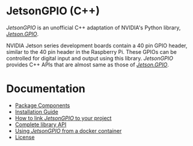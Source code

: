# JetsonGPIO (C++)
*JetsonGPIO* is an unofficial C++ adaptation of NVIDIA's Python library, [*Jetson.GPIO*](https://github.com/NVIDIA/jetson-gpio).

NVIDIA Jetson series development boards contain a 40 pin GPIO header, similar to the 40 pin header in the Raspberry Pi. These GPIOs can be controlled for digital input and output using this library. *JetsonGPIO* provides C++ APIs that are almost same as those of [*Jetson.GPIO*](https://github.com/NVIDIA/jetson-gpio).
  
# Documentation
- [Package Components](docs/package_components.md)
- [Installation Guide](docs/installation_guide.md)
- [How to link *JetsonGPIO* to your project](docs/how_to_link_to_your_project.md)
- [Complete library API](docs/library_api.md)
- [Using *JetsonGPIO* from a docker container](docs/using_from_docker_container.md)
- [License](LICENSE.txt)
